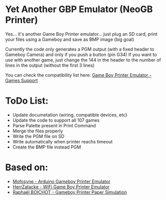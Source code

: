 # Yet Another GBP Emulator (NeoGB Printer)
Yes... it's another Game Boy Printer emulator... just plug an SD card, print your files using a Gameboy and save as BMP image (big goal)

Currently the code only generates a PGM output (with a fixed header to Gameboy Camera) and only if you push a button (pin G34)
If you want to use with another game, just change the 144 in the header to the number of lines in the output (without the first 3 lines)

You can check the compatibility list here: [Game Boy Printer Emulator - Games Support](https://docs.google.com/spreadsheets/d/1RQeTHemyEQnWHbKEhUy16cPxR6vA3YfeBbyx2tIXWaU/edit#gid=0)

# ToDo List:
* Update documetation (wiring, compatible devices, etc)
* Update the code to support all 107 games
* Parse Palette present in Print Command
* Merge the files properly
* Write the PGM file on SD
* Write automatically when printer reachs timeout
* Create the BMP file instead PGM

# Based on:
* [Mofosyne - Arduino Gameboy Printer Emulator](https://github.com/mofosyne/arduino-gameboy-printer-emulator)
* [HerrZatacke - WiFi Game Boy Printer Emulator](https://github.com/HerrZatacke/wifi-gbp-emulator)
* [Raphaël BOICHOT - Gameboy Printer Paper Simulation](https://github.com/Raphael-Boichot/GameboyPrinterPaperSimulation)

